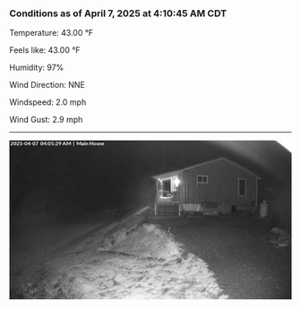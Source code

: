 ### Conditions as of April 7, 2025 at 4:10:45 AM CDT 

Temperature: 43.00 &deg;F

Feels like: 43.00 &deg;F

Humidity: 97%

Wind Direction: NNE

Windspeed: 2.0 mph

Wind Gust: 2.9 mph

---

<img src="./images/latest.jpeg"/>

